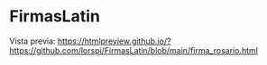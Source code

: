 # FirmasLatin

Vista previa:
https://htmlpreview.github.io/?https://github.com/lorspi/FirmasLatin/blob/main/firma_rosario.html
